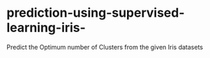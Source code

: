 # prediction-using-supervised-learning-iris-
Predict the Optimum number of Clusters from the given Iris datasets
